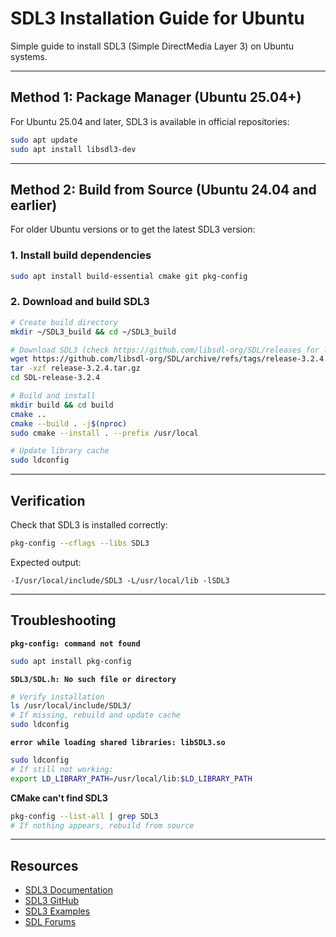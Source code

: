 # SDL3 Installation Guide for Ubuntu

Simple guide to install SDL3 (Simple DirectMedia Layer 3) on Ubuntu systems.

---

## Method 1: Package Manager (Ubuntu 25.04+)

For Ubuntu 25.04 and later, SDL3 is available in official repositories:

```bash
sudo apt update
sudo apt install libsdl3-dev
```

---

## Method 2: Build from Source (Ubuntu 24.04 and earlier)

For older Ubuntu versions or to get the latest SDL3 version:

### 1. Install build dependencies

```bash
sudo apt install build-essential cmake git pkg-config
```

### 2. Download and build SDL3

```bash
# Create build directory
mkdir ~/SDL3_build && cd ~/SDL3_build

# Download SDL3 (check https://github.com/libsdl-org/SDL/releases for latest version)
wget https://github.com/libsdl-org/SDL/archive/refs/tags/release-3.2.4.tar.gz
tar -xzf release-3.2.4.tar.gz
cd SDL-release-3.2.4

# Build and install
mkdir build && cd build
cmake ..
cmake --build . -j$(nproc)
sudo cmake --install . --prefix /usr/local

# Update library cache
sudo ldconfig
```

---

## Verification

Check that SDL3 is installed correctly:

```bash
pkg-config --cflags --libs SDL3
```

Expected output:
```
-I/usr/local/include/SDL3 -L/usr/local/lib -lSDL3
```

---

## Troubleshooting

**`pkg-config: command not found`**
```bash
sudo apt install pkg-config
```

**`SDL3/SDL.h: No such file or directory`**
```bash
# Verify installation
ls /usr/local/include/SDL3/
# If missing, rebuild and update cache
sudo ldconfig
```

**`error while loading shared libraries: libSDL3.so`**
```bash
sudo ldconfig
# If still not working:
export LD_LIBRARY_PATH=/usr/local/lib:$LD_LIBRARY_PATH
```

**CMake can't find SDL3**
```bash
pkg-config --list-all | grep SDL3
# If nothing appears, rebuild from source
```

---

## Resources

- [SDL3 Documentation](https://wiki.libsdl.org/SDL3/)
- [SDL3 GitHub](https://github.com/libsdl-org/SDL)
- [SDL3 Examples](https://github.com/libsdl-org/SDL/tree/main/examples)
- [SDL Forums](https://discourse.libsdl.org/)
